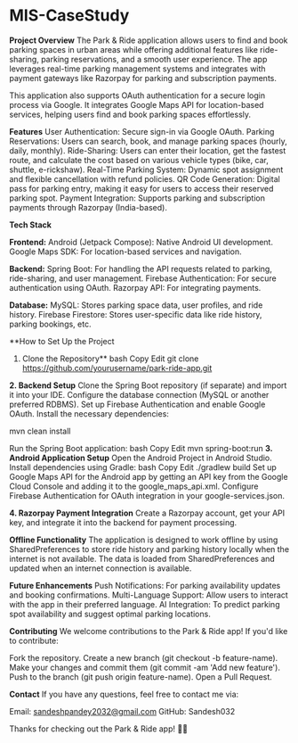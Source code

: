 # MIS-CaseStudy

****Project Overview****
The Park & Ride application allows users to find and book parking spaces in urban areas while offering additional features like ride-sharing, parking reservations, and a smooth user experience. The app leverages real-time parking management systems and integrates with payment gateways like Razorpay for parking and subscription payments.

This application also supports OAuth authentication for a secure login process via Google. It integrates Google Maps API for location-based services, helping users find and book parking spaces effortlessly.

**Features**
User Authentication: Secure sign-in via Google OAuth.
Parking Reservations: Users can search, book, and manage parking spaces (hourly, daily, monthly).
Ride-Sharing: Users can enter their location, get the fastest route, and calculate the cost based on various vehicle types (bike, car, shuttle, e-rickshaw).
Real-Time Parking System: Dynamic spot assignment and flexible cancellation with refund policies.
QR Code Generation: Digital pass for parking entry, making it easy for users to access their reserved parking spot.
Payment Integration: Supports parking and subscription payments through Razorpay (India-based).

**Tech Stack**

**Frontend:**
Android (Jetpack Compose): Native Android UI development.
Google Maps SDK: For location-based services and navigation.

**Backend:**
Spring Boot: For handling the API requests related to parking, ride-sharing, and user management.
Firebase Authentication: For secure authentication using OAuth.
Razorpay API: For integrating payments.

**Database:**
MySQL: Stores parking space data, user profiles, and ride history.
Firebase Firestore: Stores user-specific data like ride history, parking bookings, etc.


**How to Set Up the Project

1. Clone the Repository**
bash
Copy
Edit
git clone https://github.com/yourusername/park-ride-app.git

**2. Backend Setup**
Clone the Spring Boot repository (if separate) and import it into your IDE.
Configure the database connection (MySQL or another preferred RDBMS).
Set up Firebase Authentication and enable Google OAuth.
Install the necessary dependencies:

mvn clean install

Run the Spring Boot application:
bash
Copy
Edit
mvn spring-boot:run
**3. Android Application Setup**
Open the Android Project in Android Studio.
Install dependencies using Gradle:
bash
Copy
Edit
./gradlew build
Set up Google Maps API for the Android app by getting an API key from the Google Cloud Console and adding it to the google_maps_api.xml.
Configure Firebase Authentication for OAuth integration in your google-services.json.

**4. Razorpay Payment Integration**
Create a Razorpay account, get your API key, and integrate it into the backend for payment processing.

**Offline Functionality**
The application is designed to work offline by using SharedPreferences to store ride history and parking history locally when the internet is not available. The data is loaded from SharedPreferences and updated when an internet connection is available.

**Future Enhancements**
Push Notifications: For parking availability updates and booking confirmations.
Multi-Language Support: Allow users to interact with the app in their preferred language.
AI Integration: To predict parking spot availability and suggest optimal parking locations.

**Contributing**
We welcome contributions to the Park & Ride app! If you'd like to contribute:

Fork the repository.
Create a new branch (git checkout -b feature-name).
Make your changes and commit them (git commit -am 'Add new feature').
Push to the branch (git push origin feature-name).
Open a Pull Request.


**Contact**
If you have any questions, feel free to contact me via:

Email: sandeshpandey2032@gmail.com
GitHub: Sandesh032

Thanks for checking out the Park & Ride app! 🚗✨
